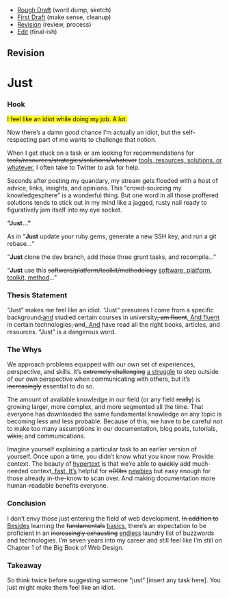 - [Rough Draft](rough-draft.md) (word dump, sketch)
- [First Draft](first-draft.md) (make sense, cleanup)
- [Revision](revision.md) (review, process)
- [Edit](index.md) (final-ish)

## Revision

# Just

### Hook

<mark>I feel like an idiot while doing my job. A lot.</mark>

Now there’s a damn good chance I’m actually an idiot, but the self-respecting part of me wants to challenge that notion.

When I get stuck on a task or am looking for recommendations for <del>tools/resources/strategies/solutions/whatever</del> <ins>tools, resources, solutions, or whatever</ins>, I often take to Twitter to ask for help.

Seconds after posting my quandary, my stream gets flooded with a host of advice, links, insights, and opinions. This “crowd-sourcing my knowledgesphere” is a wonderful thing. But one word in all those proffered solutions tends to stick out in my mind like a jagged, rusty nail ready to figuratively jam itself into my eye socket.

**“Just…”**

As in “**Just** update your ruby gems, generate a new SSH key, and run a git rebase…“

“**Just** clone the dev branch, add those three grunt tasks, and recompile…”

“**Just** use this <del>software/platform/toolkit/methodology</del> <ins>software, platform, toolkit, method</ins>…”

### Thesis Statement

“Just” makes me feel like an idiot. “Just” presumes I come from a specific background<del>,</del><ins>and</ins> studied certain courses in university<del>, am fluent</del><ins>. And fluent</ins> in certain technologies<del>, and</del><ins>. And</ins> have read all the right books, articles, and resources. “Just” is a dangerous word.

### The Whys

We approach problems equipped with our own set of experiences, perspective, and skills. It’s <del>extremely challenging</del> <ins>a struggle</ins> to step outside of our own perspective when communicating with others, but it’s <del>increasingly</del> essential to do so.

The amount of available knowledge in our field (or any field <del>really</del>) is growing larger, more complex, and more segmented all the time. That everyone has downloaded the same fundamental knowledge on any topic is becoming less and less probable. Because of this, we have to be careful not to make too many assumptions in our documentation, blog posts, tutorials, <del>wikis,</del> and communications.

Imagine yourself explaining a particular task to an earlier version of yourself. Once upon a time, you didn’t know what you know now. Provide context. The beauty of [hypertext](https://en.wikipedia.org/wiki/Hypertext) is that we’re able to <del>quickly</del> add much-needed context<ins>, fast. It’s</ins> helpful for <del>n00bs</del> <ins>newbies</ins> but easy enough for those already in-the-know to scan over. And making documentation more human-readable benefits everyone.

### Conclusion

I don’t envy those just entering the field of web development. <del>In addition to</del> <ins>Besides</ins> learning the <del>fundamentals</del> <ins>basics</ins>, there’s an expectation to be proficient in an <del>increasingly exhausting</del> <ins>endless</ins> laundry list of buzzwords and technologies. I’m seven years into my career and still feel like I’m still on Chapter 1 of the Big Book of Web Design.

### Takeaway

So think twice before suggesting someone “just” [insert any task here]. You just might make them feel like an idiot.
